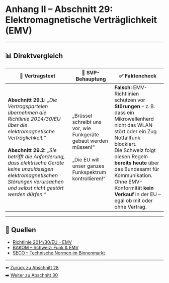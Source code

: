 # Anhang II – Abschnitt 29: Elektromagnetische Verträglichkeit (EMV)

---

## 📊 Direktvergleich

| 📜 **Vertragstext** | 🧨 **SVP-Behauptung** | ✅ **Faktencheck** |
|---------------------|-----------------------|--------------------|
| **Abschnitt 29.1:** _„Die Vertragsparteien übernehmen die Richtlinie 2014/30/EU über die elektromagnetische Verträglichkeit.“_ <br><br> **Abschnitt 29.2:** _„Sie betrifft die Anforderung, dass elektrische Geräte keine unzulässigen elektromagnetischen Störungen verursachen und selbst nicht gestört werden dürfen.“_ | „Brüssel schreibt uns vor, wie Funkgeräte gebaut werden müssen!“ <br><br> „Die EU will unser ganzes Funkspektrum kontrollieren!“ | **Falsch:** EMV-Richtlinien schützen vor **Störungen** – z. B. dass ein Mikrowellenherd nicht das WLAN stört oder ein Zug Notfallfunk blockiert. <br> Die Schweiz folgt diesen Regeln **bereits heute** über das Bundesamt für Kommunikation. <br> Ohne EMV-Konformität **kein Verkauf** in der EU – egal ob mit oder ohne Vertrag. |

---

## 🔗 Quellen

- [Richtlinie 2014/30/EU – EMV](https://eur-lex.europa.eu/legal-content/DE/TXT/?uri=CELEX:32014L0030)
- [BAKOM – Schweiz: Funk & EMV](https://www.bakom.admin.ch/)
- [SECO – Technische Normen im Binnenmarkt](https://www.seco.admin.ch/)

---

⬅️ [Zurück zu Abschnitt 28](abschnitt_28.md)  
➡️ [Weiter zu Abschnitt 30](abschnitt_30.md)
